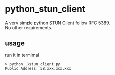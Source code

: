 # python_stun_client
A very simple python STUN Client follow RFC 5389.  
No other requirements.


## usage
run it in termimal
```shell
> python .\stun_client.py
Public Address: 58.xxx.xxx.xxx
```


  
